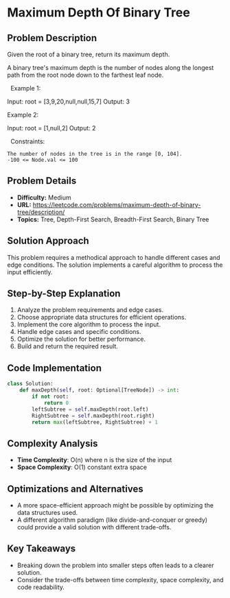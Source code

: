 # Maximum Depth Of Binary Tree

## Problem Description

Given the root of a binary tree, return its maximum depth.

A binary tree's maximum depth is the number of nodes along the longest path from the root node down to the farthest leaf node.

 
Example 1:


Input: root = [3,9,20,null,null,15,7]
Output: 3


Example 2:


Input: root = [1,null,2]
Output: 2


 
Constraints:


	The number of nodes in the tree is in the range [0, 104].
	-100 <= Node.val <= 100

## Problem Details

- **Difficulty:** Medium
- **URL:** https://leetcode.com/problems/maximum-depth-of-binary-tree/description/
- **Topics:** Tree, Depth-First Search, Breadth-First Search, Binary Tree

## Solution Approach

This problem requires a methodical approach to handle different cases and edge conditions. The solution implements a careful algorithm to process the input efficiently.

## Step-by-Step Explanation

1. Analyze the problem requirements and edge cases.
2. Choose appropriate data structures for efficient operations.
3. Implement the core algorithm to process the input.
4. Handle edge cases and specific conditions.
5. Optimize the solution for better performance.
6. Build and return the required result.

## Code Implementation

```python
class Solution:
    def maxDepth(self, root: Optional[TreeNode]) -> int:
        if not root:
            return 0
        leftSubtree = self.maxDepth(root.left)
        RightSubtree = self.maxDepth(root.right)
        return max(leftSubtree, RightSubtree) + 1
```

## Complexity Analysis

- **Time Complexity**: O(n) where n is the size of the input
- **Space Complexity**: O(1) constant extra space

## Optimizations and Alternatives

- A more space-efficient approach might be possible by optimizing the data structures used.
- A different algorithm paradigm (like divide-and-conquer or greedy) could provide a valid solution with different trade-offs.


## Key Takeaways

- Breaking down the problem into smaller steps often leads to a clearer solution.
- Consider the trade-offs between time complexity, space complexity, and code readability.

